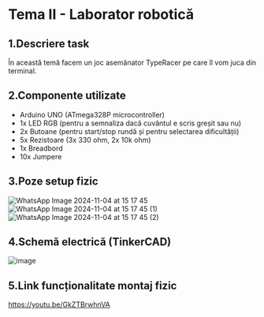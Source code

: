 # Tema II - Laborator robotică
## 1.Descriere task
În această temă facem un joc asemănator TypeRacer pe care îl vom juca din terminal.
## 2.Componente utilizate
- Arduino UNO (ATmega328P microcontroller)
- 1x LED RGB (pentru a semnaliza dacă cuvântul e scris greșit sau nu)
- 2x Butoane (pentru start/stop rundă și pentru selectarea dificultății)
- 5x Rezistoare (3x 330 ohm, 2x 10k ohm)
- 1x Breadbord
- 10x Jumpere
## 3.Poze setup fizic 
![WhatsApp Image 2024-11-04 at 15 17 45](https://github.com/user-attachments/assets/1978885e-84d8-4de5-b482-e5350535b1cc)
![WhatsApp Image 2024-11-04 at 15 17 45 (1)](https://github.com/user-attachments/assets/0254a6d2-66a3-46c9-83cf-7e3afbb3741f)
![WhatsApp Image 2024-11-04 at 15 17 45 (2)](https://github.com/user-attachments/assets/e949decd-eb0f-4857-a19c-97888577dcb9)
## 4.Schemă electrică (TinkerCAD)
![image](https://github.com/user-attachments/assets/ce076190-d8a1-4a30-b5a7-47593217f32f)
## 5.Link funcționalitate montaj fizic
https://youtu.be/GkZTBrwhnVA

